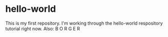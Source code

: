 # hello-world
This is my first repository.
I'm working through the hello-world respository tutorial right now.
Also: B O R G E R
